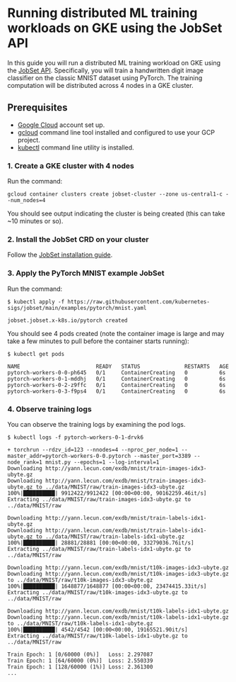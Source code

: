 # Running distributed ML training workloads on GKE using the JobSet API

In this guide you will run a distributed ML training workload on GKE using the [JobSet API](https://github.com/kubernetes-sigs/jobset).
Specifically, you will train a handwritten digit image classifier on the classic MNIST dataset
using PyTorch. The training computation will be distributed across 4 nodes in a GKE cluster.

## Prerequisites
- [Google Cloud](https://cloud.google.com/) account set up.
- [gcloud](https://pypi.org/project/gcloud/) command line tool installed and configured to use your GCP project.
- [kubectl](https://kubernetes.io/docs/tasks/tools/) command line utility is installed.

### 1. Create a GKE cluster with 4 nodes
Run the command: 

```gcloud container clusters create jobset-cluster --zone us-central1-c --num_nodes=4```

You should see output indicating the cluster is being created (this can take ~10 minutes or so).

### 2. Install the JobSet CRD on your cluster
Follow the [JobSet installation guide](https://github.com/kubernetes-sigs/jobset/blob/main/docs/setup/install.md).

### 3. Apply the PyTorch MNIST example JobSet
Run the command: 

```
$ kubectl apply -f https://raw.githubusercontent.com/kubernetes-sigs/jobset/main/examples/pytorch/mnist.yaml

jobset.jobset.x-k8s.io/pytorch created
```

You should see 4 pods created (note the container image is large and may take a few minutes to pull before the container starts running):

```
$ kubectl get pods

NAME                        READY   STATUS              RESTARTS   AGE
pytorch-workers-0-0-ph645   0/1     ContainerCreating   0          6s
pytorch-workers-0-1-mddhj   0/1     ContainerCreating   0          6s
pytorch-workers-0-2-z9ffc   0/1     ContainerCreating   0          6s
pytorch-workers-0-3-f9ps4   0/1     ContainerCreating   0          6s
```

### 4. Observe training logs
You can observe the training logs by examining the pod logs.

```
$ kubectl logs -f pytorch-workers-0-1-drvk6 

+ torchrun --rdzv_id=123 --nnodes=4 --nproc_per_node=1 --master_addr=pytorch-workers-0-0.pytorch --master_port=3389 --node_rank=1 mnist.py --epochs=1 --log-interval=1
Downloading http://yann.lecun.com/exdb/mnist/train-images-idx3-ubyte.gz
Downloading http://yann.lecun.com/exdb/mnist/train-images-idx3-ubyte.gz to ../data/MNIST/raw/train-images-idx3-ubyte.gz
100%|██████████| 9912422/9912422 [00:00<00:00, 90162259.46it/s]
Extracting ../data/MNIST/raw/train-images-idx3-ubyte.gz to ../data/MNIST/raw

Downloading http://yann.lecun.com/exdb/mnist/train-labels-idx1-ubyte.gz
Downloading http://yann.lecun.com/exdb/mnist/train-labels-idx1-ubyte.gz to ../data/MNIST/raw/train-labels-idx1-ubyte.gz
100%|██████████| 28881/28881 [00:00<00:00, 33279036.76it/s]
Extracting ../data/MNIST/raw/train-labels-idx1-ubyte.gz to ../data/MNIST/raw

Downloading http://yann.lecun.com/exdb/mnist/t10k-images-idx3-ubyte.gz
Downloading http://yann.lecun.com/exdb/mnist/t10k-images-idx3-ubyte.gz to ../data/MNIST/raw/t10k-images-idx3-ubyte.gz
100%|██████████| 1648877/1648877 [00:00<00:00, 23474415.33it/s]
Extracting ../data/MNIST/raw/t10k-images-idx3-ubyte.gz to ../data/MNIST/raw

Downloading http://yann.lecun.com/exdb/mnist/t10k-labels-idx1-ubyte.gz
Downloading http://yann.lecun.com/exdb/mnist/t10k-labels-idx1-ubyte.gz to ../data/MNIST/raw/t10k-labels-idx1-ubyte.gz
100%|██████████| 4542/4542 [00:00<00:00, 19165521.90it/s]
Extracting ../data/MNIST/raw/t10k-labels-idx1-ubyte.gz to ../data/MNIST/raw

Train Epoch: 1 [0/60000 (0%)]	Loss: 2.297087
Train Epoch: 1 [64/60000 (0%)]	Loss: 2.550339
Train Epoch: 1 [128/60000 (1%)]	Loss: 2.361300
...
```
